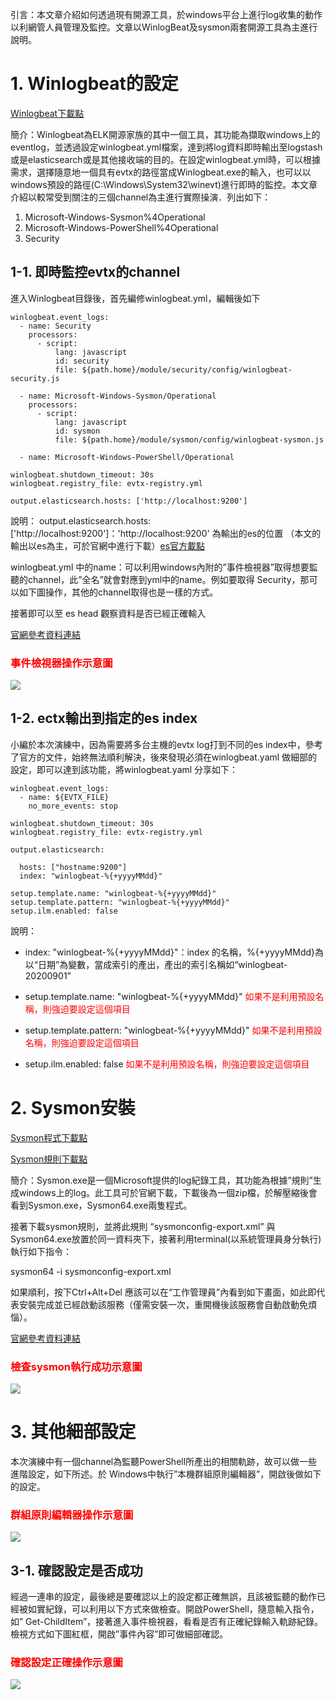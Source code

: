 引言：本文章介紹如何透過現有開源工具，於windows平台上進行log收集的動作以利網管人員管理及監控。文章以WinlogBeat及sysmon兩套開源工具為主進行說明。

# 1. Winlogbeat的設定  
[Winlogbeat下載點](https://www.elastic.co/downloads/beats/winlogbeat)

簡介：Winlogbeat為ELK開源家族的其中一個工具，其功能為擷取windows上的eventlog，並透過設定winlogbeat.yml檔案，達到將log資料即時輸出至logstash或是elasticsearch或是其他接收端的目的。在設定winlogbeat.yml時，可以根據需求，選擇隨意地一個具有evtx的路徑當成Winlogbeat.exe的輸入，也可以以windows預設的路徑(C:\Windows\System32\winevt)進行即時的監控。本文章介紹以較常受到關注的三個channel為主進行實際操演．列出如下：

1. 	Microsoft-Windows-Sysmon%4Operational
2.	Microsoft-Windows-PowerShell%4Operational
3.	Security



## 1-1. 即時監控evtx的channel

進入Winlogbeat目錄後，首先編修winlogbeat.yml，編輯後如下

	winlogbeat.event_logs:
	  - name: Security
	    processors:
	      - script:
	          lang: javascript
	          id: security
	          file: ${path.home}/module/security/config/winlogbeat-security.js
	
	  - name: Microsoft-Windows-Sysmon/Operational
	    processors:
	      - script:
	          lang: javascript
	          id: sysmon
	          file: ${path.home}/module/sysmon/config/winlogbeat-sysmon.js
	
	  - name: Microsoft-Windows-PowerShell/Operational
	
	winlogbeat.shutdown_timeout: 30s 
	winlogbeat.registry_file: evtx-registry.yml 
	
	output.elasticsearch.hosts: ['http://localhost:9200']

說明：
output.elasticsearch.hosts: ['http://localhost:9200']：'http://localhost:9200' 為輸出的es的位置 （本文的輸出以es為主，可於官網中進行下載）[es官方載點](https://www.elastic.co/downloads/elasticsearch)

winlogbeat.yml 中的name：可以利用windows內附的”事件檢視器”取得想要監聽的channel，此”全名”就會對應到yml中的name。例如要取得 Security，那可以如下圖操作，其他的channel取得也是一樣的方式。

接著即可以至 es head 觀察資料是否已經正確輸入 

[官網參考資料連結](https://www.elastic.co/guide/en/beats/winlogbeat/current/reading-from-evtx.html)

### <font color="red">事件檢視器操作示意圖</font>
![](https://github.com/shwang362000/ESM/blob/master/Document/ESM_Install/images/%E4%BA%8B%E4%BB%B6%E6%AA%A2%E8%A6%96%E5%99%A8%E6%93%8D%E4%BD%9C%E7%A4%BA%E6%84%8F%E5%9C%96.png)


## 1-2. ectx輸出到指定的es index
小編於本次演練中，因為需要將多台主機的evtx log打到不同的es index中，參考了官方的文件，始終無法順利解決，後來發現必須在winlogbeat.yaml 做細部的設定，即可以達到該功能，將winlogbeat.yaml 分享如下：

	winlogbeat.event_logs:
	  - name: ${EVTX_FILE} 
	    no_more_events: stop 
	
	winlogbeat.shutdown_timeout: 30s 
	winlogbeat.registry_file: evtx-registry.yml 
	
	output.elasticsearch:
	
	  hosts: ["hostname:9200"]
	  index: "winlogbeat-%{+yyyyMMdd}"
	
	setup.template.name: "winlogbeat-%{+yyyyMMdd}"
	setup.template.pattern: "winlogbeat-%{+yyyyMMdd}"
	setup.ilm.enabled: false

說明：

* index: "winlogbeat-%{+yyyyMMdd}"：index 的名稱，%{+yyyyMMdd}為以“日期”為變數，當成索引的產出，產出的索引名稱如“winlogbeat-20200901”

* setup.template.name: "winlogbeat-%{+yyyyMMdd}" <font color="red">如果不是利用預設名稱，則強迫要設定這個項目</font>

* setup.template.pattern: "winlogbeat-%{+yyyyMMdd}" <font color="red">如果不是利用預設名稱，則強迫要設定這個項目</font>

* setup.ilm.enabled: false  <font color="red">如果不是利用預設名稱，則強迫要設定這個項目</font>
	
# 2. Sysmon安裝 

[Sysmon程式下載點](https://download.sysinternals.com/files/Sysmon.zip)

[Sysmon規則下載點](https://github.com/SwiftOnSecurity/sysmon-config)

簡介：Sysmon.exe是一個Microsoft提供的log紀錄工具，其功能為根據”規則”生成windows上的log。此工具可於官網下載，下載後為一個zip檔，於解壓縮後會看到Sysmon.exe，Sysmon64.exe兩隻程式。

接著下載sysmon規則，並將此規則 “sysmonconfig-export.xml” 與 Sysmon64.exe放置於同一資料夾下，接著利用terminal(以系統管理員身分執行)執行如下指令：

sysmon64 -i sysmonconfig-export.xml 

如果順利，按下Ctrl+Alt+Del 應該可以在“工作管理員”內看到如下畫面，如此即代表安裝完成並已經啟動該服務（僅需安裝一次，重開機後該服務會自動啟動免煩惱）。

[官網參考資料連結](https://docs.microsoft.com/en-us/sysinternals/downloads/sysmon)



### <font color="red">檢查sysmon執行成功示意圖</font>
![](https://github.com/shwang362000/ESM/blob/master/Document/ESM_Install/images/%E6%AA%A2%E6%9F%A5sysmon%E5%9F%B7%E8%A1%8C%E6%88%90%E5%8A%9F%E7%A4%BA%E6%84%8F%E5%9C%96.png
)




# 3. 其他細部設定

本次演練中有一個channel為監聽PowerShell所產出的相關軌跡，故可以做一些進階設定，如下所述。於 Windows中執行”本機群組原則編輯器”，開啟後做如下的設定。


### <font color="red">群組原則編輯器操作示意圖</font>
![](https://github.com/shwang362000/ESM/blob/master/Document/ESM_Install/images/%E7%BE%A4%E7%B5%84%E5%8E%9F%E5%89%87%E7%B7%A8%E8%BC%AF%E5%99%A8%E6%93%8D%E4%BD%9C%E7%A4%BA%E6%84%8F%E5%9C%96.png)


## 3-1. 確認設定是否成功 

經過一連串的設定，最後總是要確認以上的設定都正確無誤，且該被監聽的動作已經被如實紀錄，可以利用以下方式來做檢查。開啟PowerShell，隨意輸入指令，如” Get-ChildItem”，接著進入事件檢視器，看看是否有正確紀錄輸入軌跡紀錄。檢視方式如下圖紅框，開啟”事件內容”即可做細部確認。

### <font color="red">確認設定正確操作示意圖</font>
![](https://github.com/shwang362000/ESM/blob/master/Document/ESM_Install/images/%E7%A2%BA%E8%AA%8D%E8%A8%AD%E5%AE%9A%E6%AD%A3%E7%A2%BA%E6%93%8D%E4%BD%9C%E7%A4%BA%E6%84%8F%E5%9C%96.png)

